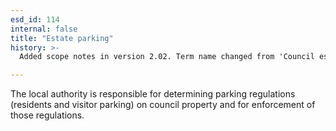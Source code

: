 ```yaml
---
esd_id: 114
internal: false
title: "Estate parking"
history: >-
  Added scope notes in version 2.02. Term name changed from 'Council estates - parking' to 'Roads - parking - council estates' in version 3.00. Name changed to 'estate parking' in version 4.00.

---
```


The local authority is responsible for determining parking regulations (residents and visitor parking) on council property and for enforcement of those regulations.

